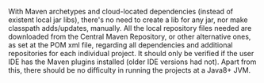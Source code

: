 With Maven archetypes and cloud-located dependencies (instead of existent local jar libs), there's no need to create a lib for any jar, nor make classpath adds/updates, manually. All the local repository files needed are downloaded from the Central Maven Repository, or other alternative ones, as set at the POM xml file, regarding all dependencies and additional repositories for each individual project. It should only be verified if the user IDE has the Maven plugins installed (older IDE versions had not). Apart from this, there should be no difficulty in running the projects at a Java8+ JVM.

